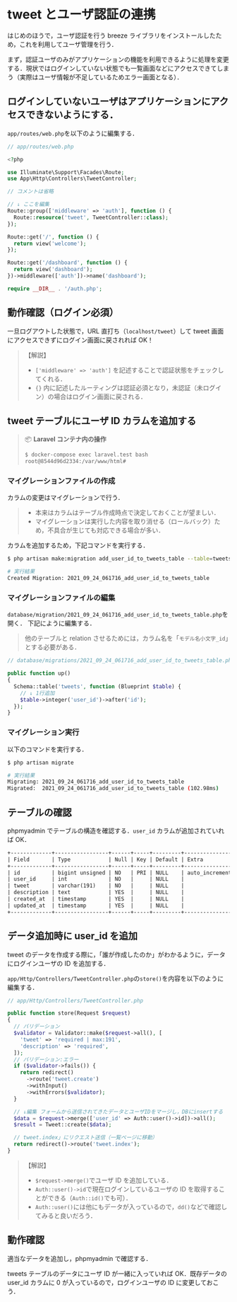 # tweet とユーザ認証の連携

はじめのほうで，ユーザ認証を行う breeze ライブラリをインストールしたため，これを利用してユーザ管理を行う．

まず，認証ユーザのみがアプリケーションの機能を利用できるように処理を変更する．現状ではログインしていない状態でも一覧画面などにアクセスできてしまう（実際はユーザ情報が不足しているためエラー画面となる）．

## ログインしていないユーザはアプリケーションにアクセスできないようにする．

`app/routes/web.php`を以下のように編集する．

```php
// app/routes/web.php

<?php

use Illuminate\Support\Facades\Route;
use App\Http\Controllers\TweetController;

// コメントは省略

// ↓ ここを編集
Route::group(['middleware' => 'auth'], function () {
  Route::resource('tweet', TweetController::class);
});

Route::get('/', function () {
  return view('welcome');
});

Route::get('/dashboard', function () {
  return view('dashboard');
})->middleware(['auth'])->name('dashboard');

require __DIR__ . '/auth.php';

```

## 動作確認（ログイン必須）

一旦ログアウトした状態で，URL 直打ち（`localhost/tweet`）して tweet 画面にアクセスできずにログイン画面に戻されれば OK！

> 【解説】
>
> - `['middleware' => 'auth']` を記述することで認証状態をチェックしてくれる．
> - `{}` 内に記述したルーティングは認証必須となり，未認証（未ログイン）の場合はログイン画面に戻される．

## tweet テーブルにユーザ ID カラムを追加する

> 📦 **Laravel コンテナ内の操作**
>
> ```bash
> $ docker-compose exec laravel.test bash
> root@8544d96d2334:/var/www/html#
> ```

### マイグレーションファイルの作成

カラムの変更はマイグレーションで行う．

> - 本来はカラムはテーブル作成時点で決定しておくことが望ましい．
> - マイグレーションは実行した内容を取り消せる（ロールバック）ため，不具合が生じても対応できる場合が多い．

カラムを追加するため，下記コマンドを実行する．

```bash
$ php artisan make:migration add_user_id_to_tweets_table --table=tweets

# 実行結果
Created Migration: 2021_09_24_061716_add_user_id_to_tweets_table

```

### マイグレーションファイルの編集

`database/migration/2021_09_24_061716_add_user_id_to_tweets_table.php`を開く．
下記にように編集する．

> 他のテーブルと relation させるためには，カラム名を「`モデル名小文字_id`」とする必要がある．

```php
// database/migrations/2021_09_24_061716_add_user_id_to_tweets_table.php

public function up()
{
  Schema::table('tweets', function (Blueprint $table) {
    // ↓ 1行追加
    $table->integer('user_id')->after('id');
  });
}

```

### マイグレーション実行

以下のコマンドを実行する．

```bash
$ php artisan migrate

# 実行結果
Migrating: 2021_09_24_061716_add_user_id_to_tweets_table
Migrated:  2021_09_24_061716_add_user_id_to_tweets_table (102.98ms)

```

## テーブルの確認

phpmyadmin でテーブルの構造を確認する．`user_id` カラムが追加されていれば OK．

```txt
+-------------+-----------------+------+-----+---------+----------------+
| Field       | Type            | Null | Key | Default | Extra          |
+-------------+-----------------+------+-----+---------+----------------+
| id          | bigint unsigned | NO   | PRI | NULL    | auto_increment |
| user_id     | int             | NO   |     | NULL    |                |
| tweet       | varchar(191)    | NO   |     | NULL    |                |
| description | text            | YES  |     | NULL    |                |
| created_at  | timestamp       | YES  |     | NULL    |                |
| updated_at  | timestamp       | YES  |     | NULL    |                |
+-------------+-----------------+------+-----+---------+----------------+
```

<!-- 【今回は不要】コマンドで確認する場合は以下の手順で行う．

> 📦 **MySQL コンテナ内の操作**
>
> ```bash
> $ docker-compose exec mysql bash
> root@d984f6614597:/#
> ```

mysql にログインしてテーブルを確認する．パスワードは`password`．

```bash
$ mysql -u sail -p

mysql> use laratter
Reading table information for completion of table and column names
You can turn off this feature to get a quicker startup with -A

Database changed

mysql> show tables;
+------------------------+
| Tables_in_laratter     |
+------------------------+
| failed_jobs            |
| migrations             |
| password_resets        |
| personal_access_tokens |
| tweets                 |
| users                  |
+------------------------+
6 rows in set (0.01 sec)

mysql> desc tweets;
+-------------+-----------------+------+-----+---------+----------------+
| Field       | Type            | Null | Key | Default | Extra          |
+-------------+-----------------+------+-----+---------+----------------+
| id          | bigint unsigned | NO   | PRI | NULL    | auto_increment |
| user_id     | int             | NO   |     | NULL    |                |
| tweet       | varchar(191)    | NO   |     | NULL    |                |
| description | text            | YES  |     | NULL    |                |
| created_at  | timestamp       | YES  |     | NULL    |                |
| updated_at  | timestamp       | YES  |     | NULL    |                |
+-------------+-----------------+------+-----+---------+----------------+
6 rows in set (0.00 sec)

mysql>

``` -->

## データ追加時に user_id を追加

tweet のデータを作成する際に，「誰が作成したのか」がわかるように，データにログインユーザの ID を追加する．

`app/Http/Controllers/TweetController.php`の`store()`を内容を以下のように編集する．

```php
// app/Http/Controllers/TweetController.php

public function store(Request $request)
{
  // バリデーション
  $validator = Validator::make($request->all(), [
    'tweet' => 'required | max:191',
    'description' => 'required',
  ]);
  // バリデーション:エラー
  if ($validator->fails()) {
    return redirect()
      ->route('tweet.create')
      ->withInput()
      ->withErrors($validator);
  }

  // ↓編集 フォームから送信されてきたデータとユーザIDをマージし，DBにinsertする
  $data = $request->merge(['user_id' => Auth::user()->id])->all();
  $result = Tweet::create($data);

  // tweet.index」にリクエスト送信（一覧ページに移動）
  return redirect()->route('tweet.index');
}

```

> 【解説】
>
> - `$request->merge()`でユーザ ID を追加している．
> - `Auth::user()->id`で現在ログインしているユーザの ID を取得することができる（`Auth::id()`でも可）．
> - `Auth::user()`には他にもデータが入っているので，`dd()`などで確認してみると良いだろう．

## 動作確認

適当なデータを追加し，phpmyadmin で確認する．

tweets テーブルのデータにユーザ ID が一緒に入っていれば OK．既存データの user_id カラムに 0 が入っているので，ログインユーザの ID に変更しておこう．
